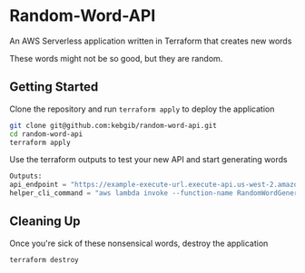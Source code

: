# Random-Word-API
An AWS Serverless application written in Terraform that creates new words

These words might not be so good, but they are random.

## Getting Started
Clone the repository and run `terraform apply` to deploy the application
```bash
git clone git@github.com:kebgib/random-word-api.git
cd random-word-api
terraform apply
```
Use the terraform outputs to test your new API and start generating words
```python
Outputs:
api_endpoint = "https://example-execute-url.execute-api.us-west-2.amazonaws.com/prod/word"
helper_cli_command = "aws lambda invoke --function-name RandomWordGenerator results.json"
```
## Cleaning Up
Once you're sick of these nonsensical words, destroy the application 

```bash
terraform destroy
```